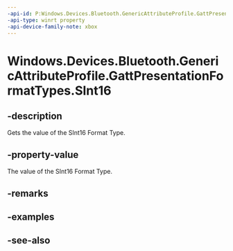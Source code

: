 ```yaml
---
-api-id: P:Windows.Devices.Bluetooth.GenericAttributeProfile.GattPresentationFormatTypes.SInt16
-api-type: winrt property
-api-device-family-note: xbox
---
```


<!-- Property syntax
public byte SInt16 { get; }
-->

# Windows.Devices.Bluetooth.GenericAttributeProfile.GattPresentationFormatTypes.SInt16

## -description
Gets the value of the SInt16 Format Type.

## -property-value
The value of the SInt16 Format Type.

## -remarks

## -examples

## -see-also
